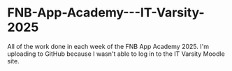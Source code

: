 # FNB-App-Academy---IT-Varsity-2025
All of the work done in each week of the FNB App Academy 2025. I'm uploading to GitHub because I wasn't able to log in to the IT Varsity Moodle site.
